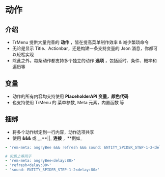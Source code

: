 # 动作

## 介绍

* TrMenu 提供大量完善的 **动作** ，皆在提高菜单制作效率 & 减少繁琐命令
* 无论是显示 Title、Actionbar，还是构建一条支持变量的 Json 消息，你都可以轻松实现
* 除此之外，每条动作都支持多个独立的动作 **选项** ，包括延时、条件、概率和遍历等

## 变量

* 动作的所有内容均支持使用 **PlaceholderAPI 变量，颜色代码**
* 也支持使用 TrMenu 的 菜单参数, Meta 元素，内置函数 等

## 捆绑

* 将多个动作绑定到一行内容，动作选项共享
* 使用 **&&&** 或 **\_**_\*\*\|\|\_ **连接** ，\*\*例如\_

```yaml
- 'rem-meta: angryBee &&& refresh &&& sound: ENTITY_SPIDER_STEP-1-2<delay:80>'

# 实质上等同于
- 'rem-meta: angryBee<delay:80>'
- 'refresh<delay:80>'
- 'sound: ENTITY_SPIDER_STEP-1-2<delay:80>'
```

